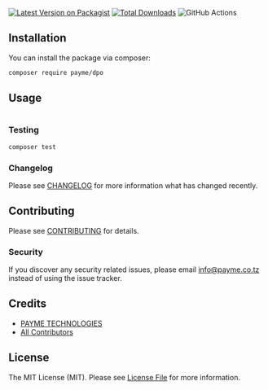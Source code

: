 [![Latest Version on Packagist](https://img.shields.io/packagist/v/payme/dpo.svg?style=flat-square)](https://packagist.org/packages/payme/dpo)
[![Total Downloads](https://img.shields.io/packagist/dt/payme/dpo.svg?style=flat-square)](https://packagist.org/packages/payme/dpo)
![GitHub Actions](https://github.com/payme/dpo/actions/workflows/main.yml/badge.svg)

## Installation

You can install the package via composer:

```bash
composer require payme/dpo
```

## Usage

```php

```

### Testing

```bash
composer test
```

### Changelog

Please see [CHANGELOG](CHANGELOG.md) for more information what has changed recently.

## Contributing

Please see [CONTRIBUTING](CONTRIBUTING.md) for details.

### Security

If you discover any security related issues, please email info@payme.co.tz instead of using the issue tracker.

## Credits

- [PAYME TECHNOLOGIES](https://github.com/PAYME-TECHNOLOGIES)
- [All Contributors](../../contributors)

## License

The MIT License (MIT). Please see [License File](LICENSE.md) for more information.
